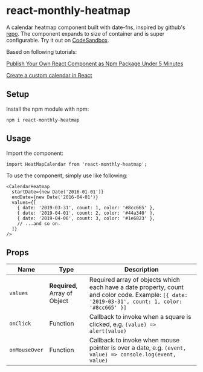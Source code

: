 # react-monthly-heatmap

A calendar heatmap component built with date-fns, inspired by github's [repo](https://github.com/patientslikeme/react-calendar-heatmap). The component expands to size of container and is super configurable. Try it out on [CodeSandbox](https://codesandbox.io/s/r49xv17zzm).

Based on following tutorials:

[Publish Your Own React Component as Npm Package Under 5 Minutes](https://medium.com/quick-code/publish-your-own-react-component-as-npm-package-under-5-minutes-8a47f0cb92b9)

[Create a custom calendar in React](https://blog.flowandform.agency/create-a-custom-calendar-in-react-3df1bfd0b728)

## Setup

Install the npm module with npm:

```
npm i react-monthly-heatmap
```

## Usage

Import the component:

```
import HeatMapCalendar from 'react-monthly-heatmap';
```

To use the component, simply use like following:

```
<CalendarHeatmap
  startDate={new Date('2016-01-01')}
  endDate={new Date('2016-04-01')}
  values={[
    { date: '2019-03-31', count: 1, color: '#8cc665' },
    { date: '2019-04-01', count: 2, color: '#44a340' },
    { date: '2019-04-06', count: 3, color: '#1e6823' },
    // ...and so on.
  ]}
/>
```

## Props

| Name | Type | Description |
| ---- | ---- | ----------- |
| `values` | **Required**, Array of Object | Required array of objects which each have a date property, count and color code. Example: `[{ date: '2019-03-31', count: 1, color: '#8cc665' }]` |
| `onClick` | Function | Callback to invoke when a square is clicked, e.g. `(value) => alert(value)` |
| `onMouseOver` | Function | Callback to invoke when mouse pointer is over a date, e.g. `(event, value) => console.log(event, value)` |

